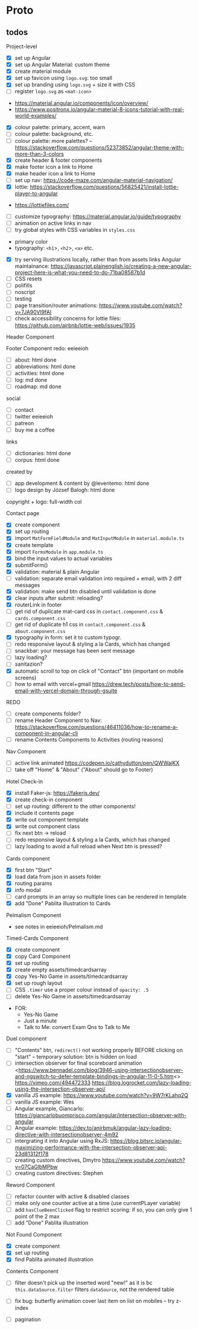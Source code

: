 # Proto

## todos
Project-level
- [x] set up Angular
- [x] set up Angular Material: custom theme
- [x] create material module
- [x] set up favicon using `logo.svg`: too small
- [x] set up branding using `logo.svg` + size it with CSS
- [ ] register `logo.svg` as `<mat-icon>`
* <https://material.angular.io/components/icon/overview/>
* <https://www.positronx.io/angular-material-8-icons-tutorial-with-real-world-examples/>
- [x] colour palette: primary, accent, warn
- [ ] colour palette: background, etc.
- [ ] colour palette: more palettes? – <https://stackoverflow.com/questions/52373852/angular-theme-with-more-than-3-colors>
- [x] create header & footer components
- [x] make footer icon a link to Home
- [x] make header icon a link to Home
- [ ] set up nav: <https://code-maze.com/angular-material-navigation/>
- [x] lottie: <https://stackoverflow.com/questions/56825421/install-lottie-player-to-angular>
* <https://lottiefiles.com/>
- [ ] customize typography: <https://material.angular.io/guide/typography>
- [ ] animation on active links in nav
- [ ] try global styles with CSS variables in `styles.css`
* primary color
* typography: `<h1`>, `<h2`>, `<a>` etc.
- [x] try serving illustrations locally, rather than from assets links
Angular maintainance: <https://javascript.plainenglish.io/creating-a-new-angular-project-here-is-what-you-need-to-do-71ba08587b1d>
- [ ] CSS resets
- [ ] polifills
- [ ] noscript
- [ ] testing
- [ ] page transition/router animations: <https://www.youtube.com/watch?v=7JA90VI9fAI>
- [ ] check accessibility concerns for lottie files:
<https://github.com/airbnb/lottie-web/issues/1935>

Header Component

Footer Component redo:
  eeieeioh
  - [ ] about: html done
  - [ ] abbreviations: html done
  - [ ] activities: html done
  - [ ] log: md done
  - [ ] roadmap: md done

  social
  - [ ] contact
  - [ ] twitter eeieeioh
  - [ ] patreon
  - [ ] buy me a coffee

  links
  - [ ] dictionaries: html done
  - [ ] corpus: html done

  created by
  - [ ] app development & content by @leventemo: html done
  - [ ] logo design by József Balogh: html done

  copyright + logo: full-width col

Contact page
- [x] create component
- [x] set up routing
- [x] import `MatFormFieldModule` and `MatInputModule` in `material.module.ts`
- [x] create template
- [x] import `FormsModule` in `app.module.ts`
- [x] bind the input values to actual variables
- [x] submitForm()
- [x] validation: material & plain Angular
- [ ] validation: separate email validation into required + email, with 2 diff messages
- [x] validation: make send btn disabled until validation is done
- [x] clear inputs after submit: reloading?
- [x] routerLink in footer
- [ ] get rid of duplicate mat-card css in `contact.component.css` & `cards.component.css`
- [ ] get rid of duplicate h1 css in `contact.component.css` & `about.component.css`
- [x] typography in form: set it to custom typogr.
- [ ] redo responsive layout & styling a la Cards, which has changed
- [ ] snackbar: your message has been sent message
- [ ] lazy loading?
- [ ] sanitazion?
- [x] automatic scroll to top on click of "Contact" btn (important on mobile screens)
- [ ] how to email with vercel+gmail <https://drew.tech/posts/how-to-send-email-with-vercel-domain-through-gsuite>

REDO
- [ ] create components folder?
- [ ] rename Header Component to Nav: <https://stackoverflow.com/questions/46411036/how-to-rename-a-component-in-angular-cli>
- [ ] rename Contents Components to Activities (routing reasons)

Nav Component
- [ ] active link animated <https://codepen.io/cathydutton/pen/QWWajKX>
- [ ] take off "Home" & "About" ("About" should go to Footer)

Hotel Check-in
- [x] install Faker-js: <https://fakerjs.dev/>
- [x] create check-in component
- [ ] set up routing: different to the other components!
- [x] include it contents page
- [x] write out component template
- [x] write out component class
- [ ] fix next btn -> reload
- [ ] redo responsive layout & styling a la Cards, which has changed
- [ ] lazy loading to avoid a full reload when Next btn is pressed?

Cards component
- [x] first btn "Start"
- [x] load data from json in assets folder
- [x] routing params
- [x] info modal
- [ ] card prompts in an array so multiple lines can be rendered in template
- [x] add "Done" Pablita illustration to Cards

Pelmalism Component
* see notes in eeieeioh/Pelmalism.md

Timed-Cards Component
- [x] create component
- [x] copy Card Component
- [x] set up routing
- [x] create empty assets/timedcardsarray
- [x] copy Yes-No Game in assets/timedcardsarray
- [x] set up rough layout
- [ ] CSS `.timer` use a proper colour instead of `opacity: .5`
- [ ] delete Yes-No Game in assets/timedcardsarray

* FOR:
  + Yes-No Game
  + Just a minute
  + Talk to Me: convert Exam Qns to Talk to Me

Duel component
- [ ] "Contents" btn, `redirect()` not working properly BEFORE clicking on "start" – temporary solution: btn is hidden on load
- [ ] intersection observer for final scoreboard animation
<https://www.bennadel.com/blog/3946-using-intersectionobserver-and-ngswitch-to-defer-template-bindings-in-angular-11-0-5.htm<>
<https://vimeo.com/494472333>
<https://blog.logrocket.com/lazy-loading-using-the-intersection-observer-api/>
- [x] vanilla JS example: <https://www.youtube.com/watch?v=9W7rKLahq2Q>
- [ ] vanilla JS example: Wes
- [ ] Angular example, Giancarlo: <https://giancarlobuomprisco.com/angular/intersection-observer-with-angular>
- [ ] Angular example: <https://dev.to/anirbmuk/angular-lazy-loading-directive-with-intersectionobserver-4m92>
- [ ] intergrating it into Angular using RxJS: <https://blog.bitsrc.io/angular-maximizing-performance-with-the-intersection-observer-api-23d81312f178>
- [ ] creating custom directives, Dmytro <https://www.youtube.com/watch?v=07CaGlbMPbw>
- [ ] creating custom directives: Stephen

Reword Component
- [ ] refactor counter with active & disabled classes
- [ ] make only one counter active at a time (use currentPLayer variable)
- [ ] add `hasClueBeenClicked` flag to restrict scoring: if so, you can only give 1 point of the 2 max
- [ ] add "Done" Pablita illustration

Not Found Component
- [x] create component
- [x] set up routing
- [x] find Pablita animated illustration

Contents Component
- [ ] filter doesn't pick up the inserted word "new!" as it is bc `this.dataSource.filter` filters `dataSource`, not the rendered table
- [ ] fix bug: butterfly animation cover last item on list on mobiles – try z-index
- [ ] pagination

